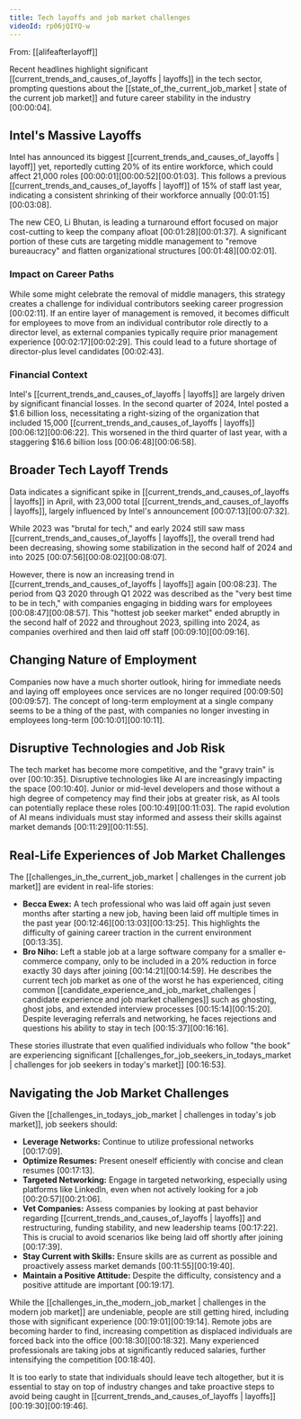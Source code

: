 ```yaml
---
title: Tech layoffs and job market challenges
videoId: rp06jQIYQ-w
---
```


From: [[alifeafterlayoff]] <br/> 

Recent headlines highlight significant [[current_trends_and_causes_of_layoffs | layoffs]] in the tech sector, prompting questions about the [[state_of_the_current_job_market | state of the current job market]] and future career stability in the industry <a class="yt-timestamp" data-t="00:00:04">[00:00:04]</a>.

## Intel's Massive Layoffs
Intel has announced its biggest [[current_trends_and_causes_of_layoffs | layoff]] yet, reportedly cutting 20% of its entire workforce, which could affect 21,000 roles <a class="yt-timestamp" data-t="00:00:01">[00:00:01]</a><a class="yt-timestamp" data-t="00:00:52">[00:00:52]</a><a class="yt-timestamp" data-t="00:01:03">[00:01:03]</a>. This follows a previous [[current_trends_and_causes_of_layoffs | layoff]] of 15% of staff last year, indicating a consistent shrinking of their workforce annually <a class="yt-timestamp" data-t="00:01:15">[00:01:15]</a><a class="yt-timestamp" data-t="00:03:08">[00:03:08]</a>.

The new CEO, Li Bhutan, is leading a turnaround effort focused on major cost-cutting to keep the company afloat <a class="yt-timestamp" data-t="00:01:28">[00:01:28]</a><a class="yt-timestamp" data-t="00:01:37">[00:01:37]</a>. A significant portion of these cuts are targeting middle management to "remove bureaucracy" and flatten organizational structures <a class="yt-timestamp" data-t="00:01:48">[00:01:48]</a><a class="yt-timestamp" data-t="00:02:01">[00:02:01]</a>.

### Impact on Career Paths
While some might celebrate the removal of middle managers, this strategy creates a challenge for individual contributors seeking career progression <a class="yt-timestamp" data-t="00:02:11">[00:02:11]</a>. If an entire layer of management is removed, it becomes difficult for employees to move from an individual contributor role directly to a director level, as external companies typically require prior management experience <a class="yt-timestamp" data-t="00:02:17">[00:02:17]</a><a class="yt-timestamp" data-t="00:02:29">[00:02:29]</a>. This could lead to a future shortage of director-plus level candidates <a class="yt-timestamp" data-t="00:02:43">[00:02:43]</a>.

### Financial Context
Intel's [[current_trends_and_causes_of_layoffs | layoffs]] are largely driven by significant financial losses. In the second quarter of 2024, Intel posted a $1.6 billion loss, necessitating a right-sizing of the organization that included 15,000 [[current_trends_and_causes_of_layoffs | layoffs]] <a class="yt-timestamp" data-t="00:06:12">[00:06:12]</a><a class="yt-timestamp" data-t="00:06:22">[00:06:22]</a>. This worsened in the third quarter of last year, with a staggering $16.6 billion loss <a class="yt-timestamp" data-t="00:06:48">[00:06:48]</a><a class="yt-timestamp" data-t="00:06:58">[00:06:58]</a>.

## Broader Tech Layoff Trends
Data indicates a significant spike in [[current_trends_and_causes_of_layoffs | layoffs]] in April, with 23,000 total [[current_trends_and_causes_of_layoffs | layoffs]], largely influenced by Intel's announcement <a class="yt-timestamp" data-t="00:07:13">[00:07:13]</a><a class="yt-timestamp" data-t="00:07:32">[00:07:32]</a>.

While 2023 was "brutal for tech," and early 2024 still saw mass [[current_trends_and_causes_of_layoffs | layoffs]], the overall trend had been decreasing, showing some stabilization in the second half of 2024 and into 2025 <a class="yt-timestamp" data-t="00:07:56">[00:07:56]</a><a class="yt-timestamp" data-t="00:08:02">[00:08:02]</a><a class="yt-timestamp" data-t="00:08:07">[00:08:07]</a>.

However, there is now an increasing trend in [[current_trends_and_causes_of_layoffs | layoffs]] again <a class="yt-timestamp" data-t="00:08:23">[00:08:23]</a>. The period from Q3 2020 through Q1 2022 was described as the "very best time to be in tech," with companies engaging in bidding wars for employees <a class="yt-timestamp" data-t="00:08:47">[00:08:47]</a><a class="yt-timestamp" data-t="00:08:57">[00:08:57]</a>. This "hottest job seeker market" ended abruptly in the second half of 2022 and throughout 2023, spilling into 2024, as companies overhired and then laid off staff <a class="yt-timestamp" data-t="00:09:10">[00:09:10]</a><a class="yt-timestamp" data-t="00:09:16">[00:09:16]</a>.

## Changing Nature of Employment
Companies now have a much shorter outlook, hiring for immediate needs and laying off employees once services are no longer required <a class="yt-timestamp" data-t="00:09:50">[00:09:50]</a><a class="yt-timestamp" data-t="00:09:57">[00:09:57]</a>. The concept of long-term employment at a single company seems to be a thing of the past, with companies no longer investing in employees long-term <a class="yt-timestamp" data-t="00:10:01">[00:10:01]</a><a class="yt-timestamp" data-t="00:10:11">[00:10:11]</a>.

## Disruptive Technologies and Job Risk
The tech market has become more competitive, and the "gravy train" is over <a class="yt-timestamp" data-t="00:10:35">[00:10:35]</a>. Disruptive technologies like AI are increasingly impacting the space <a class="yt-timestamp" data-t="00:10:40">[00:10:40]</a>. Junior or mid-level developers and those without a high degree of competency may find their jobs at greater risk, as AI tools can potentially replace these roles <a class="yt-timestamp" data-t="00:10:49">[00:10:49]</a><a class="yt-timestamp" data-t="00:11:03">[00:11:03]</a>. The rapid evolution of AI means individuals must stay informed and assess their skills against market demands <a class="yt-timestamp" data-t="00:11:29">[00:11:29]</a><a class="yt-timestamp" data-t="00:11:55">[00:11:55]</a>.

## Real-Life Experiences of Job Market Challenges
The [[challenges_in_the_current_job_market | challenges in the current job market]] are evident in real-life stories:

*   **Becca Ewex:** A tech professional who was laid off again just seven months after starting a new job, having been laid off multiple times in the past year <a class="yt-timestamp" data-t="00:12:46">[00:12:46]</a><a class="yt-timestamp" data-t="00:13:03">[00:13:03]</a><a class="yt-timestamp" data-t="00:13:25">[00:13:25]</a>. This highlights the difficulty of gaining career traction in the current environment <a class="yt-timestamp" data-t="00:13:35">[00:13:35]</a>.
*   **Bro Niho:** Left a stable job at a large software company for a smaller e-commerce company, only to be included in a 20% reduction in force exactly 30 days after joining <a class="yt-timestamp" data-t="00:14:21">[00:14:21]</a><a class="yt-timestamp" data-t="00:14:59">[00:14:59]</a>. He describes the current tech job market as one of the worst he has experienced, citing common [[candidate_experience_and_job_market_challenges | candidate experience and job market challenges]] such as ghosting, ghost jobs, and extended interview processes <a class="yt-timestamp" data-t="00:15:14">[00:15:14]</a><a class="yt-timestamp" data-t="00:15:20">[00:15:20]</a>. Despite leveraging referrals and networking, he faces rejections and questions his ability to stay in tech <a class="yt-timestamp" data-t="00:15:37">[00:15:37]</a><a class="yt-timestamp" data-t="00:16:16">[00:16:16]</a>.

These stories illustrate that even qualified individuals who follow "the book" are experiencing significant [[challenges_for_job_seekers_in_todays_market | challenges for job seekers in today's market]] <a class="yt-timestamp" data-t="00:16:53">[00:16:53]</a>.

## Navigating the Job Market Challenges
Given the [[challenges_in_todays_job_market | challenges in today's job market]], job seekers should:
*   **Leverage Networks:** Continue to utilize professional networks <a class="yt-timestamp" data-t="00:17:09">[00:17:09]</a>.
*   **Optimize Resumes:** Present oneself efficiently with concise and clean resumes <a class="yt-timestamp" data-t="00:17:13">[00:17:13]</a>.
*   **Targeted Networking:** Engage in targeted networking, especially using platforms like LinkedIn, even when not actively looking for a job <a class="yt-timestamp" data-t="00:20:57">[00:20:57]</a><a class="yt-timestamp" data-t="00:21:06">[00:21:06]</a>.
*   **Vet Companies:** Assess companies by looking at past behavior regarding [[current_trends_and_causes_of_layoffs | layoffs]] and restructuring, funding stability, and new leadership teams <a class="yt-timestamp" data-t="00:17:22">[00:17:22]</a>. This is crucial to avoid scenarios like being laid off shortly after joining <a class="yt-timestamp" data-t="00:17:39">[00:17:39]</a>.
*   **Stay Current with Skills:** Ensure skills are as current as possible and proactively assess market demands <a class="yt-timestamp" data-t="00:11:55">[00:11:55]</a><a class="yt-timestamp" data-t="00:19:40">[00:19:40]</a>.
*   **Maintain a Positive Attitude:** Despite the difficulty, consistency and a positive attitude are important <a class="yt-timestamp" data-t="00:19:17">[00:19:17]</a>.

While the [[challenges_in_the_modern_job_market | challenges in the modern job market]] are undeniable, people are still getting hired, including those with significant experience <a class="yt-timestamp" data-t="00:19:01">[00:19:01]</a><a class="yt-timestamp" data-t="00:19:14">[00:19:14]</a>. Remote jobs are becoming harder to find, increasing competition as displaced individuals are forced back into the office <a class="yt-timestamp" data-t="00:18:30">[00:18:30]</a><a class="yt-timestamp" data-t="00:18:32">[00:18:32]</a>. Many experienced professionals are taking jobs at significantly reduced salaries, further intensifying the competition <a class="yt-timestamp" data-t="00:18:40">[00:18:40]</a>.

It is too early to state that individuals should leave tech altogether, but it is essential to stay on top of industry changes and take proactive steps to avoid being caught in [[current_trends_and_causes_of_layoffs | layoffs]] <a class="yt-timestamp" data-t="00:19:30">[00:19:30]</a><a class="yt-timestamp" data-t="00:19:46">[00:19:46]</a>.